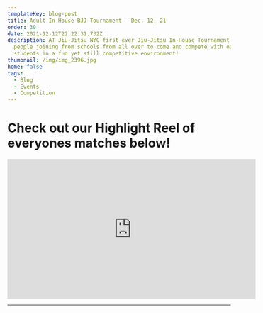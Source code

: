 ```yaml
---
templateKey: blog-post
title: Adult In-House BJJ Tournament - Dec. 12, 21
order: 30
date: 2021-12-12T22:22:31.732Z
description: AT Jiu-Jitsu NYC first ever Jiu-Jitsu In-House Tournament. With
  people joining from schools from all over to come and compete with our
  students in a fun yet still competitive environment!
thumbnail: /img/img_2396.jpg
home: false
tags:
  - Blog
  - Events
  - Competition
---
```

# Check out our Highlight Reel of everyones matches below!

<iframe width="560" height="315" src="https://www.youtube.com/embed/yKzfq2AnD1g" title="YouTube video player" frameborder="0" allow="accelerometer; autoplay; clipboard-write; encrypted-media; gyroscope; picture-in-picture" allowfullscreen></iframe>

- - -
